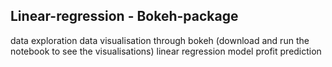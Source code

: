 ## Linear-regression - Bokeh-package

data exploration
data visualisation through bokeh (download and run the notebook to see the visualisations)
linear regression model
profit prediction
